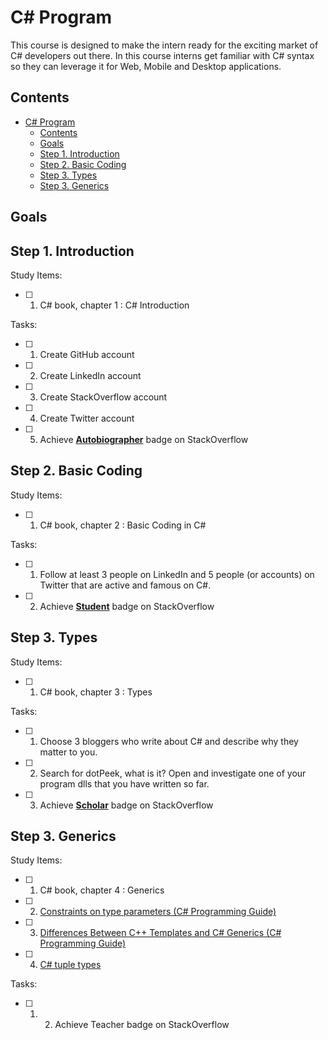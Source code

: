 # C# Program <!-- omit in toc-->

This course is designed to make the intern ready for the exciting market of C# developers out there. In this course interns get familiar with C# syntax so they can leverage it for Web, Mobile and Desktop applications.

## Contents <!-- omit in toc-->
- [C# Program ](#C-Program)
  - [Contents ](#Contents)
  - [Goals](#Goals)
  - [Step 1. Introduction](#Step-1-Introduction)
  - [Step 2. Basic Coding](#Step-2-Basic-Coding)
  - [Step 3. Types](#Step-3-Types)
  - [Step 3. Generics](#Step-3-Generics)

## Goals

## Step 1. Introduction

Study Items:
- [ ] 1. C# book, chapter 1 : C# Introduction

Tasks:

- [ ] 1. Create GitHub account
- [ ] 2. Create LinkedIn account
- [ ] 3. Create StackOverflow account
- [ ] 4. Create Twitter account
- [ ] 5. Achieve [**Autobiographer**](https://stackoverflow.com/help/badges/9/autobiographer) badge on StackOverflow


## Step 2. Basic Coding
Study Items:
- [ ] 1. C# book, chapter 2 : Basic Coding in C#

Tasks:
- [ ] 1. Follow at least 3 people on LinkedIn and 5 people (or accounts) on Twitter that are active and famous on C#.
- [ ] 2. Achieve [**Student**](https://stackoverflow.com/help/badges/2/student) badge on StackOverflow



## Step 3. Types
Study Items:
- [ ] 1. C# book, chapter 3 : Types

Tasks:
- [ ] 1. Choose 3 bloggers who write about C# and describe why they matter to you.
- [ ] 2. Search for dotPeek, what is it? Open and investigate one of your program dlls that you have written so far.
- [ ] 3. Achieve [**Scholar**](https://stackoverflow.com/help/badges/10/scholar) badge on StackOverflow

## Step 3. Generics
Study Items:
- [ ] 1. C# book, chapter 4 : Generics
- [ ] 2. [Constraints on type parameters (C# Programming Guide)](https://docs.microsoft.com/en-us/dotnet/csharp/programming-guide/generics/constraints-on-type-parameters)
- [ ] 3. [Differences Between C++ Templates and C# Generics (C# Programming Guide)](https://docs.microsoft.com/en-us/dotnet/csharp/programming-guide/generics/differences-between-cpp-templates-and-csharp-generics)
- [ ] 4. [C# tuple types](https://docs.microsoft.com/en-us/dotnet/csharp/tuples
)

Tasks:
- [ ] 1. 2. Achieve Teacher badge on StackOverflow

